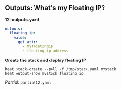 ## Outputs: What's my Floating IP?

**12-outputs.yaml**
~~~ yaml
outputs:
  floating_ip:
    value:
      get_attr:
        - myfloatingip
        - floating_ip_address
~~~

**Create the stack and display floating IP**

~~~
heat stack-create --poll -f /tmp/stack.yaml mystack
heat output-show mystack floating_ip
~~~

_Partial:_ `partial12.yaml`

<!--
Now we are almost done. I did promise you a more convenient method to figure
out the Floating IP. Also, we haven't used the get_attr function so far. Let's
do both in one fell swoop. Please add this last snippet at the end of the
template and create the stack one last time. The snippet in question is an
outputs section and it contains one output named floating_ip which will
retrieve the floating IP address using the get_attr function.

Now you will have an output named floating_ip and it will contain just the
floating IP adress. This is a lot more convenient than plucking it from
resource-show's output.
-->

